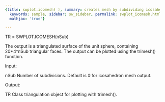 ```yaml
---
{title: swplot.icomesh( ), summary: creates mesh by subdividing icosahedron faces,
  keywords: sample, sidebar: sw_sidebar, permalink: swplot_icomesh.html, folder: swplot,
  mathjax: 'true'}

---
```

 
TR = SWPLOT.ICOMESH(nSub)
 
The output is a triangulated surface of the unit sphere, containing
20*4^nSub triangular faces. The output can be plotted using the trimesh()
function.
 
Input:
 
nSub      Number of subdivisions. Default is 0 for icosahedron mesh
          output.
 
Output:
 
TR        Class triangulation object for plotting with trimesh().
 

